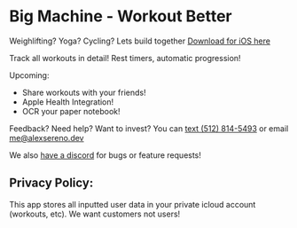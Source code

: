 # Big Machine - Workout Better

Weighlifting? Yoga? Cycling? Lets build together
[Download for iOS here](https://apps.apple.com/us/app/the-big-machine/id1636418844)

Track all workouts in detail!
Rest timers, automatic progression!

Upcoming:
 * Share workouts with your friends!
 * Apple Health Integration!
 * OCR your paper notebook!
 
Feedback? Need help? Want to invest? You can [text (512) 814-5493](sms:5128145493) or email me@alexsereno.dev

We also [have a discord](https://discord.gg/RebDD8s3ky) for bugs or feature requests!

## Privacy Policy:
This app stores all inputted user data in your private icloud account (workouts, etc).
We want customers not users!
